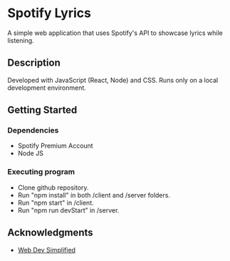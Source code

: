 # Spotify Lyrics

A simple web application that uses Spotify's API to showcase lyrics while listening.

## Description

Developed with JavaScript (React, Node) and CSS. Runs only on a local development environment.

## Getting Started

### Dependencies

* Spotify Premium Account
* Node JS

### Executing program

* Clone github repository.
* Run "npm install" in both /client and /server folders.
* Run "npm start" in /client.
* Run "npm run devStart" in /server.

## Acknowledgments

* [Web Dev Simplified](https://www.youtube.com/watch?v=Xcet6msf3eE)

